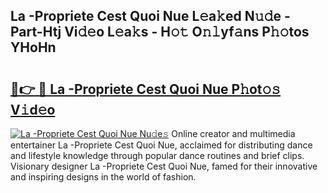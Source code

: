 ## La -Propriete Cest Quoi Nue L𝚎a𝚔ed N𝚞𝚍e - Part-Htj Vi𝚍𝚎o L𝚎a𝚔s - H𝚘𝚝 O𝚗𝚕yf𝚊ns P𝚑𝚘tos YHoHn

# <h2><a href="http://kf0xmgw.oniu.top/?m=La+-Propriete+Cest+Quoi+Nue">🔗👉 🔴 La -Propriete Cest Quoi Nue P𝚑ot𝚘𝚜 V𝚒d𝚎o</a></h2>

[![La -Propriete Cest Quoi Nue Nu𝚍e𝚜](https://i.imgur.com/0qMVB7G.gif)](http://kf0xmgw.oniu.top/?m=La+-Propriete+Cest+Quoi+Nue)
Online creator and multimedia entertainer La -Propriete Cest Quoi Nue, acclaimed for distributing dance and lifestyle knowledge through popular dance routines and brief clips. Visionary designer La -Propriete Cest Quoi Nue, famed for their innovative and inspiring designs in the world of fashion.  
